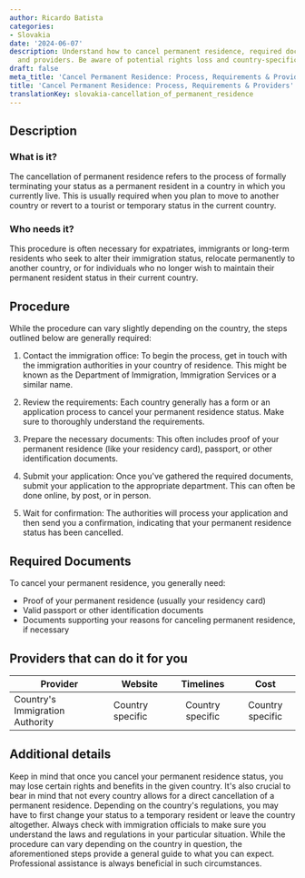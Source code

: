 ```yaml
---
author: Ricardo Batista
categories:
- Slovakia
date: '2024-06-07'
description: Understand how to cancel permanent residence, required documents, procedures,
  and providers. Be aware of potential rights loss and country-specific regulations.
draft: false
meta_title: 'Cancel Permanent Residence: Process, Requirements & Providers'
title: 'Cancel Permanent Residence: Process, Requirements & Providers'
translationKey: slovakia-cancellation_of_permanent_residence
---
```



## Description
### What is it?
The cancellation of permanent residence refers to the process of formally terminating your status as a permanent resident in a country in which you currently live. This is usually required when you plan to move to another country or revert to a tourist or temporary status in the current country.

### Who needs it?
This procedure is often necessary for expatriates, immigrants or long-term residents who seek to alter their immigration status, relocate permanently to another country, or for individuals who no longer wish to maintain their permanent resident status in their current country.

## Procedure
While the procedure can vary slightly depending on the country, the steps outlined below are generally required:

1. Contact the immigration office: To begin the process, get in touch with the immigration authorities in your country of residence. This might be known as the Department of Immigration, Immigration Services or a similar name.

2. Review the requirements: Each country generally has a form or an application process to cancel your permanent residence status. Make sure to thoroughly understand the requirements.

3. Prepare the necessary documents: This often includes proof of your permanent residence (like your residency card), passport, or other identification documents.

4. Submit your application: Once you've gathered the required documents, submit your application to the appropriate department. This can often be done online, by post, or in person.

5. Wait for confirmation: The authorities will process your application and then send you a confirmation, indicating that your permanent residence status has been cancelled.

## Required Documents
To cancel your permanent residence, you generally need:

- Proof of your permanent residence (usually your residency card)
- Valid passport or other identification documents
- Documents supporting your reasons for canceling permanent residence, if necessary

## Providers that can do it for you

| Provider        |     Website     |     Timelines    |       Cost      |
| --------------- | --------------- |  :-------------: | :-------------: |
| Country's Immigration Authority      |  Country specific       |      Country specific      |        Country specific       |

## Additional details
Keep in mind that once you cancel your permanent residence status, you may lose certain rights and benefits in the given country. It's also crucial to bear in mind that not every country allows for a direct cancellation of a permanent residence. Depending on the country's regulations, you may have to first change your status to a temporary resident or leave the country altogether. Always check with immigration officials to make sure you understand the laws and regulations in your particular situation. While the procedure can vary depending on the country in question, the aforementioned steps provide a general guide to what you can expect. Professional assistance is always beneficial in such circumstances.
